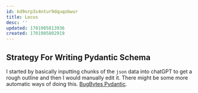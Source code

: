 ```yaml
---
id: kd9orp3s4ntur9dquqobwur
title: Locus
desc: ''
updated: 1701905813936
created: 1701905802919
---
```

## Strategy For Writing Pydantic Schema

I started by basically inputting chunks of the `json` data into chatGPT to get a rough outline and then I would manually edit it. There might be some more automatic ways of doing this. [BugBytes Pydantic](https://www.youtube.com/@bugbytes3923/search?query=pydantic).